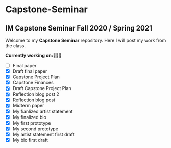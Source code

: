 # Capstone-Seminar
## IM Capstone Seminar Fall 2020 / Spring 2021

Welcome to my **Capstone Seminar** repository. Here I will post my work from the class.

<b>Currently working on:</b>👩🏼‍💻
- [ ] Final paper
- [x] Draft final paper
- [x] Capstone Project Plan
- [x] Capstone Finances
- [x] Draft Capstone Project Plan
- [x] Reflection blog post 2
- [x] Reflection blog post
- [x] Midterm paper
- [x] My fianlized artist statement
- [x] My finalized bio
- [x] My first prototype
- [x] My second prototype
- [x] My artist statement first draft
- [x] My bio first draft
